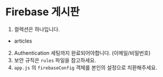 # Firebase 게시판

1. 컬렉션은 하나입니다.  
  - articles  
2. Authentication 세팅까지 완료되어야합니다. (이메일/비밀번호)  
3. 보안 규칙은 `rules` 파일을 참고하세요.  
4. `app.js` 의 `firebaseConfig` 객체를 본인의 설정으로 치환해주세요.  
